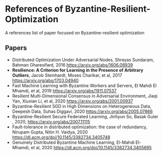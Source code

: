 # References of Byzantine-Resilient-Optimization

A references list of paper focused on Byzantine-resilient optimization

## Papers

* Distributed Optimization Under Adversarial Nodes, Shreyas Sundaram, Bahman Gharesifard, 2016
https://arxiv.org/abs/1606.08939
* **Resilience: A Criterion for Learning in the Presence of Arbitrary Outliers**, Jacob Steinhardt, Moses Charikar, et al, 2017
https://arxiv.org/abs/1703.04940
* Fast Machine Learning with Byzantine Workers and Servers, El Mahdi El Mhamdi, et al, 2019
https://arxiv.org/abs/1911.07537
* Resilient Multi-Dimensional Consensus in Adversarial Environment, Jiaqi Yan, Xiuxian Li, et al, 2020
https://arxiv.org/abs/2001.00937
* Byzantine-Resilient SGD in High Dimensions on Heterogeneous Data, Deepesh Data, Suhas Diggavi, 2020
https://arxiv.org/abs/2005.07866
* Byzantine-Resilient Secure Federated Learning,  Jinhyun So, Basak Guler , 2020,
https://arxiv.org/abs/2007.11115
* Fault-tolerance in distributed optimization: the case of redundancy,  Nirupam Gupta, Nitin H. Vaidya,  2020 
https://dl.acm.org/doi/10.1145/3382734.3405748
* Genuinely Distributed Byzantine Machine Learning, El-Mahdi El-Mhamdi, et al,  2020
https://dl.acm.org/doi/10.1145/3382734.3405695